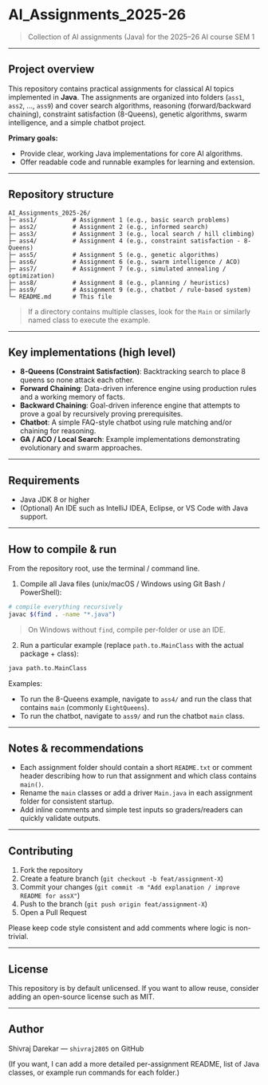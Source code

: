 # AI_Assignments_2025-26

> Collection of AI assignments (Java) for the 2025–26 AI course SEM 1

---

## Project overview

This repository contains practical assignments for classical AI topics implemented in **Java**. The assignments are organized into folders (`ass1`, `ass2`, ..., `ass9`) and cover search algorithms, reasoning (forward/backward chaining), constraint satisfaction (8-Queens), genetic algorithms, swarm intelligence, and a simple chatbot project.

**Primary goals:**

* Provide clear, working Java implementations for core AI algorithms.
* Offer readable code and runnable examples for learning and extension.

---

## Repository structure

```
AI_Assignments_2025-26/
├─ ass1/          # Assignment 1 (e.g., basic search problems)
├─ ass2/          # Assignment 2 (e.g., informed search)
├─ ass3/          # Assignment 3 (e.g., local search / hill climbing)
├─ ass4/          # Assignment 4 (e.g., constraint satisfaction - 8-Queens)
├─ ass5/          # Assignment 5 (e.g., genetic algorithms)
├─ ass6/          # Assignment 6 (e.g., swarm intelligence / ACO)
├─ ass7/          # Assignment 7 (e.g., simulated annealing / optimization)
├─ ass8/          # Assignment 8 (e.g., planning / heuristics)
├─ ass9/          # Assignment 9 (e.g., chatbot / rule-based system)
└─ README.md      # This file
```

> If a directory contains multiple classes, look for the `Main` or similarly named class to execute the example.

---

## Key implementations (high level)

* **8-Queens (Constraint Satisfaction)**: Backtracking search to place 8 queens so none attack each other.
* **Forward Chaining**: Data-driven inference engine using production rules and a working memory of facts.
* **Backward Chaining**: Goal-driven inference engine that attempts to prove a goal by recursively proving prerequisites.
* **Chatbot**: A simple FAQ-style chatbot using rule matching and/or chaining for reasoning.
* **GA / ACO / Local Search**: Example implementations demonstrating evolutionary and swarm approaches.

---

## Requirements

* Java JDK 8 or higher
* (Optional) An IDE such as IntelliJ IDEA, Eclipse, or VS Code with Java support.

---

## How to compile & run

From the repository root, use the terminal / command line.

1. Compile all Java files (unix/macOS / Windows using Git Bash / PowerShell):

```bash
# compile everything recursively
javac $(find . -name "*.java")
```

> On Windows without `find`, compile per-folder or use an IDE.

2. Run a particular example (replace `path.to.MainClass` with the actual package + class):

```bash
java path.to.MainClass
```

Examples:

* To run the 8-Queens example, navigate to `ass4/` and run the class that contains `main` (commonly `EightQueens`).
* To run the chatbot, navigate to `ass9/` and run the chatbot `main` class.

---

## Notes & recommendations

* Each assignment folder should contain a short `README.txt` or comment header describing how to run that assignment and which class contains `main()`.
* Rename the `main` classes or add a driver `Main.java` in each assignment folder for consistent startup.
* Add inline comments and simple test inputs so graders/readers can quickly validate outputs.

---

## Contributing

1. Fork the repository
2. Create a feature branch (`git checkout -b feat/assignment-X`)
3. Commit your changes (`git commit -m "Add explanation / improve README for assX"`)
4. Push to the branch (`git push origin feat/assignment-X`)
5. Open a Pull Request

Please keep code style consistent and add comments where logic is non-trivial.

---

## License

This repository is by default unlicensed. If you want to allow reuse, consider adding an open-source license such as MIT.

---

## Author

Shivraj Darekar — `shivraj2805` on GitHub

(If you want, I can add a more detailed per-assignment README, list of Java classes, or example run commands for each folder.)
